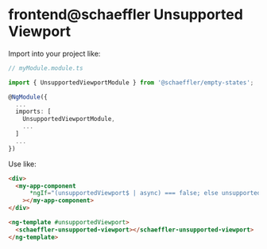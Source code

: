 # frontend@schaeffler Unsupported Viewport

Import into your project like:

```typescript
// myModule.module.ts

import { UnsupportedViewportModule } from '@schaeffler/empty-states';

@NgModule({
  ...
  imports: [
    UnsupportedViewportModule,
    ...
  ]
  ...
})
```

Use like:

```html
<div>
  <my-app-component
      *ngIf="(unsupportedViewport$ | async) === false; else unsupportedViewport"
    ></my-app-component>
</div>

<ng-template #unsupportedViewport>
  <schaeffler-unsupported-viewport></schaeffler-unsupported-viewport>
</ng-template>

```

